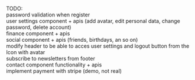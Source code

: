 TODO:<br />
password validation when register<br />
user settings component + apis (add avatar, edit personal data, change password, delete account)<br />
finance component + apis<br />
social component + apis (friends, birthdays, an so on)<br />
modify header to be able to acces user settings and logout button from the Icon with avatar<br />
subscribe to newsletters from footer<br />
contact component functionality + apis<br />
implement payment with stripe (demo, not real)<br />
